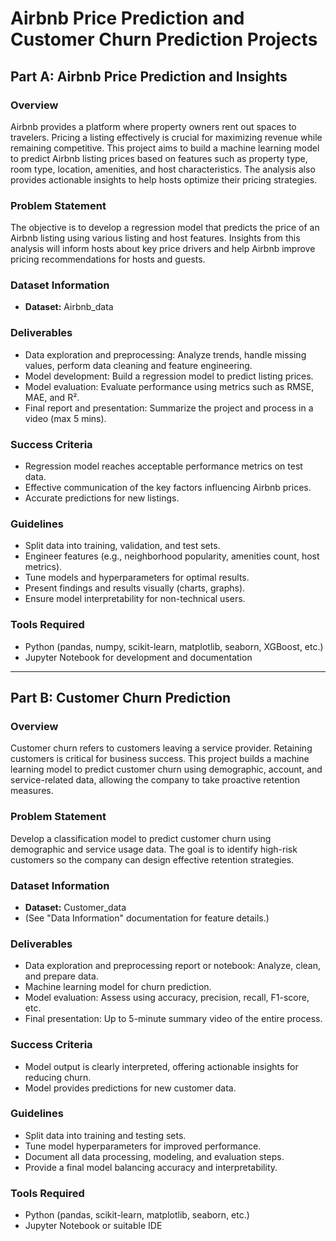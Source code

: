 # Airbnb Price Prediction and Customer Churn Prediction Projects

## Part A: Airbnb Price Prediction and Insights

### Overview
Airbnb provides a platform where property owners rent out spaces to travelers. Pricing a listing effectively is crucial for maximizing revenue while remaining competitive. This project aims to build a machine learning model to predict Airbnb listing prices based on features such as property type, room type, location, amenities, and host characteristics. The analysis also provides actionable insights to help hosts optimize their pricing strategies.

### Problem Statement
The objective is to develop a regression model that predicts the price of an Airbnb listing using various listing and host features. Insights from this analysis will inform hosts about key price drivers and help Airbnb improve pricing recommendations for hosts and guests.

### Dataset Information
- **Dataset:** Airbnb_data  

### Deliverables
- Data exploration and preprocessing: Analyze trends, handle missing values, perform data cleaning and feature engineering.
- Model development: Build a regression model to predict listing prices.
- Model evaluation: Evaluate performance using metrics such as RMSE, MAE, and R².
- Final report and presentation: Summarize the project and process in a video (max 5 mins).

### Success Criteria
- Regression model reaches acceptable performance metrics on test data.
- Effective communication of the key factors influencing Airbnb prices.
- Accurate predictions for new listings.

### Guidelines
- Split data into training, validation, and test sets.
- Engineer features (e.g., neighborhood popularity, amenities count, host metrics).
- Tune models and hyperparameters for optimal results.
- Present findings and results visually (charts, graphs).
- Ensure model interpretability for non-technical users.

### Tools Required
- Python (pandas, numpy, scikit-learn, matplotlib, seaborn, XGBoost, etc.)
- Jupyter Notebook for development and documentation

---

## Part B: Customer Churn Prediction

### Overview
Customer churn refers to customers leaving a service provider. Retaining customers is critical for business success. This project builds a machine learning model to predict customer churn using demographic, account, and service-related data, allowing the company to take proactive retention measures.

### Problem Statement
Develop a classification model to predict customer churn using demographic and service usage data. The goal is to identify high-risk customers so the company can design effective retention strategies.

### Dataset Information
- **Dataset:** Customer_data  
- (See "Data Information" documentation for feature details.)

### Deliverables
- Data exploration and preprocessing report or notebook: Analyze, clean, and prepare data.
- Machine learning model for churn prediction.
- Model evaluation: Assess using accuracy, precision, recall, F1-score, etc.
- Final presentation: Up to 5-minute summary video of the entire process.

### Success Criteria
- Model output is clearly interpreted, offering actionable insights for reducing churn.
- Model provides predictions for new customer data.

### Guidelines
- Split data into training and testing sets.
- Tune model hyperparameters for improved performance.
- Document all data processing, modeling, and evaluation steps.
- Provide a final model balancing accuracy and interpretability.

### Tools Required
- Python (pandas, scikit-learn, matplotlib, seaborn, etc.)
- Jupyter Notebook or suitable IDE
